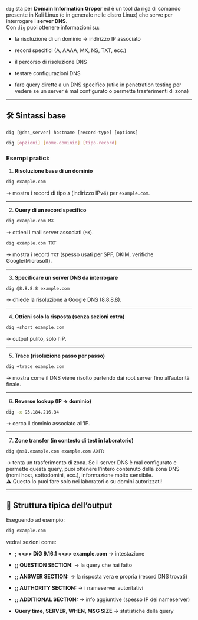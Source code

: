 `dig` sta per **Domain Information Groper** ed è un tool da riga di comando presente in Kali Linux (e in generale nelle distro Linux) che serve per interrogare i **server DNS**.  
Con `dig` puoi ottenere informazioni su:

- la risoluzione di un dominio → indirizzo IP associato
    
- record specifici (A, AAAA, MX, NS, TXT, ecc.)
    
- il percorso di risoluzione DNS
    
- testare configurazioni DNS
    
- fare query dirette a un DNS specifico (utile in penetration testing per vedere se un server è mal configurato o permette trasferimenti di zona)
    

---

## 🛠 Sintassi base

`dig [@dns_server] hostname [record-type] [options]`

```bash
dig [opzioni] [nome-dominio] [tipo-record]
```

### Esempi pratici:

1. **Risoluzione base di un dominio**
    

```bash
dig example.com
```

→ mostra i record di tipo `A` (indirizzo IPv4) per `example.com`.

---

2. **Query di un record specifico**
    

```bash
dig example.com MX
```

→ ottieni i mail server associati (`MX`).

```bash
dig example.com TXT
```

→ mostra i record `TXT` (spesso usati per SPF, DKIM, verifiche Google/Microsoft).

---

3. **Specificare un server DNS da interrogare**
    

```bash
dig @8.8.8.8 example.com
```

→ chiede la risoluzione a Google DNS (8.8.8.8).

---

4. **Ottieni solo la risposta (senza sezioni extra)**
    

```bash
dig +short example.com
```

→ output pulito, solo l’IP.

---

5. **Trace (risoluzione passo per passo)**
    

```bash
dig +trace example.com
```

→ mostra come il DNS viene risolto partendo dai root server fino all’autorità finale.

---

6. **Reverse lookup (IP → dominio)**
    

```bash
dig -x 93.184.216.34
```

→ cerca il dominio associato all’IP.

---

7. **Zone transfer (in contesto di test in laboratorio)**
    

```bash
dig @ns1.example.com example.com AXFR
```

→ tenta un trasferimento di zona. Se il server DNS è mal configurato e permette questa query, puoi ottenere l’intero contenuto della zona DNS (nomi host, sottodomini, ecc.), informazione molto sensibile.  
⚠️ Questo lo puoi fare solo nei laboratori o su domini autorizzati!

---

## 📌 Struttura tipica dell’output

Eseguendo ad esempio:

```bash
dig example.com
```

vedrai sezioni come:

- **; <<>> DiG 9.16.1 <<>> example.com** → intestazione
    
- **;; QUESTION SECTION:** → la query che hai fatto
    
- **;; ANSWER SECTION:** → la risposta vera e propria (record DNS trovati)
    
- **;; AUTHORITY SECTION:** → i nameserver autoritativi
    
- **;; ADDITIONAL SECTION:** → info aggiuntive (spesso IP dei nameserver)
    
- **Query time, SERVER, WHEN, MSG SIZE** → statistiche della query
